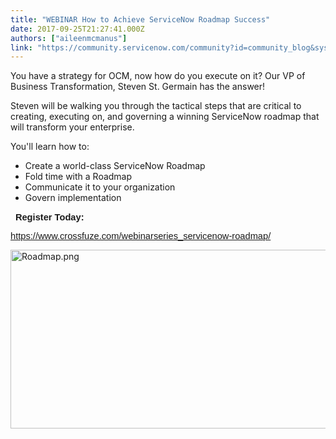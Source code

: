 ```yaml
---
title: "WEBINAR How to Achieve ServiceNow Roadmap Success"
date: 2017-09-25T21:27:41.000Z
authors: ["aileenmcmanus"]
link: "https://community.servicenow.com/community?id=community_blog&sys_id=26ac6625dbd0dbc01dcaf3231f96191c"
---
```

<p>You have a strategy for OCM, now how do you execute on it? Our VP of Business Transformation, Steven St. Germain has the answer! </p><p></p><p>Steven will be walking you through the tactical steps that are critical to creating, executing on, and governing a winning ServiceNow roadmap that will transform your enterprise.</p><p></p><p>You'll learn how to:</p><ul style="list-style-type: disc;"><li>Create a world-class ServiceNow Roadmap</li><li>Fold time with a Roadmap</li><li>Communicate it to your organization</li><li>Govern implementation</li></ul><p></p><p>   <strong><span lang="EN" style="font-size: 11.0pt; font-family: 'Arial',sans-serif;">Register Today:</span></strong></p><p><span lang="EN" style="font-size: 11.0pt; font-family: 'Arial',sans-serif;"> <a title="ww.crossfuze.com/webinarseries_servicenow-roadmap/" href="https://www.crossfuze.com/webinarseries_servicenow-roadmap/">https://www.crossfuze.com/webinarseries_servicenow-roadmap/</a></span></p><p></p><p><img  alt="Roadmap.png" class="image-1 jive-image" src="1d56a7b1db5493049c9ffb651f9619f6.iix" style="width: 620px; height: 286px;"/></p>